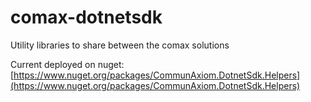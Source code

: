 # comax-dotnetsdk
Utility libraries to share between the comax solutions

Current deployed on nuget:
[https://www.nuget.org/packages/CommunAxiom.DotnetSdk.Helpers](https://www.nuget.org/packages/CommunAxiom.DotnetSdk.Helpers)


